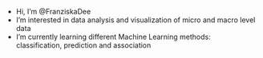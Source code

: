 - Hi, I’m @FranziskaDee
- I’m interested in data analysis and visualization of micro and macro level data
- I’m currently learning different Machine Learning methods: classification, prediction and association 

